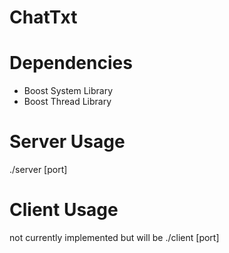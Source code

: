 # ChatTxt

Dependencies
==========
- Boost System Library
- Boost Thread Library

Server Usage
==========
./server [port]

Client Usage
==========
not currently implemented but will be
./client [port]
